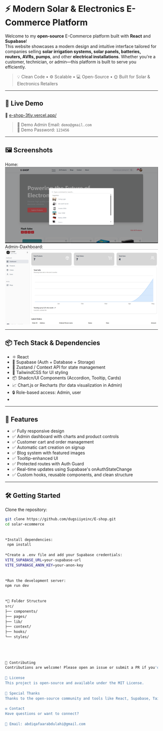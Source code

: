 # ⚡ Modern Solar & Electronics E-Commerce Platform

Welcome to my **open-source** E-Commerce platform built with **React** and **Supabase**!  
This website showcases a modern design and intuitive interface tailored for companies selling **solar irrigation systems, solar panels, batteries, routers, AVRs, pumps**, and other **electrical installations**. Whether you're a customer, technician, or admin—this platform is built to serve you efficiently.

> 💡 Clean Code • ⚙️ Scalable • 💻 Open-Source • 🌞 Built for Solar & Electronics Retailers

---

## 🚀 Live Demo

🔗 [e-shop-3fjy.vercel.app/](e-shop-3fjy.vercel.app/)

> 👤 Demo Admin Email: `demo@gmail.com`  
> 🔐 Demo Password: `123456`

---

## 🖼️ Screenshots

<!-- Add screenshots or GIFs here to showcase your website -->
Home: ![Homepage](./src/assets/Screenshot%202025-05-04%20164115.png)
Admin-Daxhboard: ![Admin Dashboard](./src/assets/Screenshot%202025-05-04%20164046.png)

---

## 📦 Tech Stack & Dependencies

- ⚛️ React
- 🧱 Supabase (Auth + Database + Storage)
- 🛒 Zustand / Context API for state management
- 🎨 TailwindCSS for UI styling
- 📦 Shadcn/UI Components (Accordion, Tooltip, Cards)
- 📈 Chart.js or Recharts (for data visualization in Admin)
- 🔒 Role-based access: Admin, user
- 

---

## 🔧 Features

- ✅ Fully responsive design
- ✅ Admin dashboard with charts and product controls
- ✅ Customer cart and order management
- ✅ Automatic cart creation on signup
- ✅ Blog system with featured images
- ✅ Tooltip-enhanced UI
- ✅ Protected routes with Auth Guard
- ✅ Real-time updates using Supabase's onAuthStateChange
- ✅ Custom hooks, reusable components, and clean structure

---

## 🛠️ Getting Started

Clone the repository:

```bash
git clone https://github.com/dugsiiyeinc/E-shop.git
cd solar-ecommerce


*Install dependencies:
 npm install 

*Create a .env file and add your Supabase credentials:
VITE_SUPABASE_URL=your-supabase-url
VITE_SUPABASE_ANON_KEY=your-anon-key


*Run the development server:
npm run dev


*📂 Folder Structure
src/
├── components/
├── pages/
├── lib/
├── context/
├── hooks/
└── styles/




🤝 Contributing
Contributions are welcome! Please open an issue or submit a PR if you'd like to help.

📜 License
This project is open-source and available under the MIT License.

🙌 Special Thanks
Thanks to the open-source community and tools like React, Supabase, Tailwind, and Shadcn for making this possible.

✉️ Contact
Have questions or want to connect?

📧 Email: abdiqafaarabdulahi@gmail.com
